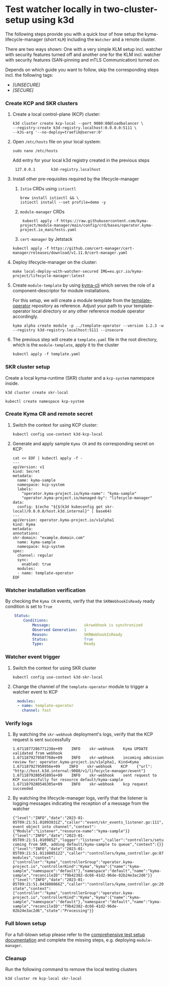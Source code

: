 # Test watcher locally in two-cluster-setup using k3d

The following steps provide you with a quick tour of how setup  the kyma-lifecycle-manager (short `KLM`) including the `Watcher` and a remote cluster. 

There are two ways shown: One with a very simple  KLM setup incl. watcher with security features turned off and another one for the KLM incl. watcher with security features (SAN-pinning and mTLS Communication) turned on. 

Depends on which guide you want to follow, skip the corresponding steps incl. the following tags: 
- *[UNSECURE]*
- *[SECURE]*

### Create KCP and SKR clusters
1. Create a local control-plane (KCP) cluster:
    ```shell
    k3d cluster create kcp-local --port 9080:80@loadbalancer \
    --registry-create k3d-registry.localhost:0.0.0.0:5111 \
    --k3s-arg '--no-deploy=traefik@server:0'
    ```

2. Open `/etc/hosts` file on your local system:
    ```shell
    sudo nano /etc/hosts
   ```
   Add entry for your local k3d registry created in the previous steps
   ```
    127.0.0.1       k3d-registry.localhost
   ```

3. Install other pre-requisites required by the lifecycle-manager
   1. `Istio` CRDs using `istioctl`
      ```shell
      brew install istioctl && \
      istioctl install --set profile=demo -y
      ```
   2. `module-manager` CRDs
      ```shell
       kubectl apply -f https://raw.githubusercontent.com/kyma-project/module-manager/main/config/crd/bases/operator.kyma-project.io_manifests.yaml
      ```
   3. `cert-manager` by Jetstack
   ```shell
   kubectl apply -f https://github.com/cert-manager/cert-manager/releases/download/v1.11.0/cert-manager.yaml
   ```

4. Deploy lifecycle-manager on the cluster:
    ```shell
    make local-deploy-with-watcher-secured IMG=eu.gcr.io/kyma-project/lifecycle-manager:latest
    ```

5. Create `module-template` by using [kyma-cli](https://github.com/kyma-project/cli)
   which serves the role of a component-descriptor for module installations.

   For this setup, we will create a module template from the [template-operator](https://github.com/kyma-project/template-operator) repository as reference.
   Adjust your path to your template-operator local directory or any other reference module operator accordingly.

    ```shell
   kyma alpha create module -p ../template-operator --version 1.2.3 -w --registry k3d-registry.localhost:5111 --insecure
   ```
6. The previous step will create a `template.yaml` file in the root directory, which is the `module-template`, apply it to the cluster
    ```
    kubectl apply -f template.yaml
    ```



### SKR cluster setup
Create a local kyma-runtime (SKR) cluster and a `kcp-system` namespace inside.
```shell
k3d cluster create skr-local

kubectl create namespace kcp-system
```


### Create Kyma CR and remote secret
1. Switch the context for using KCP cluster:
    ```shell
    kubectl config use-context k3d-kcp-local
    ```
2. Generate and apply sample `Kyma CR` and its corresponding secret on KCP:
    ```shell
    cat << EOF | kubectl apply -f -
    ---
    apiVersion: v1
    kind: Secret
    metadata:
      name: kyma-sample
      namespace: kcp-system
      labels:
        "operator.kyma-project.io/kyma-name": "kyma-sample"
        "operator.kyma-project.io/managed-by": "lifecycle-manager"
    data:
      config: $(echo "${$(k3d kubeconfig get skr-local)/0.0.0.0/host.k3d.internal}" | base64)
    ---
    apiVersion: operator.kyma-project.io/v1alpha1
    kind: Kyma
    metadata:
   annotations:
    skr-domain: "example.domain.com"
      name: kyma-sample
      namespace: kcp-system
    spec:
      channel: regular
      sync:
        enabled: true
      modules:
      - name: template-operator
    EOF
    ```

### Watcher installation verification
By checking the `Kyma CR` events, verify that the `SKRWebhookIsReady` ready condition is set to `True`
```yaml
    Status:                                              
        Conditions:                                        
            Message:               skrwebhook is synchronized
            Observed Generation:   1               
            Reason:                SKRWebhookIsReady
            Status:                True
            Type:                  Ready
```

### Watcher event trigger
1. Switch the context for using SKR cluster
    ```shell
    kubectl config use-context k3d-skr-local
    ```
2. Change the channel of the `template-operator` module to trigger a watcher event to KCP
    ```yaml
      modules:
      - name: template-operator
        channel: fast
    ```
   
### Verify logs
1. By watching the `skr-webhook` deployment's logs, verify that the KCP request is sent successfully
    ```log
    1.6711877286771238e+09    INFO    skr-webhook    Kyma UPDATE validated from webhook 
    1.6711879279507768e+09    INFO    skr-webhook    incoming admission review for: operator.kyma-project.io/v1alpha1, Kind=Kyma 
    1.671187927950956e+09    INFO    skr-webhook    KCP    {"url": "http://host.k3d.internal:9080/v1/lifecycle-manager/event"} 
    1.6711879280545895e+09    INFO    skr-webhook    sent request to KCP successfully for resource default/kyma-sample 
    1.6711879280546305e+09    INFO    skr-webhook    kcp request succeeded
    ```
2. By watching the lifecycle-manager logs, verify that the listener is logging messages indicating the reception of a message from the watcher
    ```log
    {"level":"INFO","date":"2023-01-05T09:21:51.01093031Z","caller":"event/skr_events_listener.go:111","msg":"dispatched event object into channel","context":{"Module":"Listener","resource-name":"kyma-sample"}}
    {"level":"INFO","date":"2023-01-05T09:21:51.010985Z","logger":"listener","caller":"controllers/setup.go:100","msg":"event coming from SKR, adding default/kyma-sample to queue","context":{}}                                                                            
    {"level":"INFO","date":"2023-01-05T09:21:51.011080512Z","caller":"controllers/kyma_controller.go:87","msg":"reconciling modules","context":{"controller":"kyma","controllerGroup":"operator.kyma-project.io","controllerKind":"Kyma","kyma":{"name":"kyma-sample","namespace":"default"},"namespace":"default","name":"kyma-sample","reconcileID":"f9b42382-dc68-41d2-96de-02b24e3ac2d6"}}
    {"level":"INFO","date":"2023-01-05T09:21:51.043800866Z","caller":"controllers/kyma_controller.go:206","msg":"syncing state","context":{"controller":"kyma","controllerGroup":"operator.kyma-project.io","controllerKind":"Kyma","kyma":{"name":"kyma-sample","namespace":"default"},"namespace":"default","name":"kyma-sample","reconcileID":"f9b42382-dc68-41d2-96de-02b24e3ac2d6","state":"Processing"}}
    ```
   
### Full blown setup
For a full-blown setup please refer to the [comprehensive test setup documentation](creating-test-environment.md) and complete the missing steps, e.g. deploying `module-manager`.

### Cleanup
Run the following command to remove the local testing clusters
```shell
k3d cluster rm kcp-local skr-local
```
